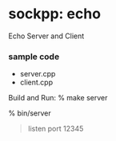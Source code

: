 sockpp: echo
===============

Echo Server and Client


### sample code
- server.cpp
- client.cpp 

Build and Run:
% make server

% bin/server
> listen port 12345


